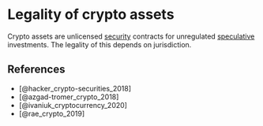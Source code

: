 # Legality of crypto assets
Crypto assets are unlicensed [security](../concepts/security.md) contracts for unregulated [speculative](../concepts/speculation.md) investments. The legality of this depends on jurisdiction. 

## References
* [@hacker_crypto-securities_2018]
* [@azgad-tromer_crypto_2018]
* [@ivaniuk_cryptocurrency_2020]
* [@rae_crypto_2019]